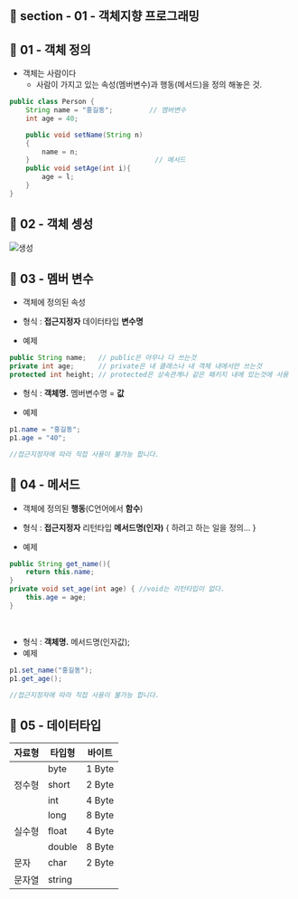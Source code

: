 ## 📝 section - 01 - 객체지향 프로그래밍

## 📍 01 - 객체 정의

* 객체는 사람이다
    * 사람이 가지고 있는 속성(멤버변수)과 행동(메서드)을 정의 해놓은 것.

```java
public class Person {
    String name = "홍길동";         // 멤버변수
    int age = 40;

    public void setName(String n)
    {
        name = n;
    }                               // 메서드
    public void setAge(int i){
        age = l;
    }
}

```

## 📍 02 - 객체 셍성

![생성](https://user-images.githubusercontent.com/93629804/179663675-fac961d0-5f0c-4ef3-a371-c41a1c6997e9.png)

## 📍 03 - 멤버 변수

* 객체에 정의된 속성
* 형식 : **접근지정자** 데이터타입 **변수명**


* 예제
```java
public String name;   // public은 아무나 다 쓰는것
private int age;      // private은 내 클래스나 내 객체 내에서만 쓰는것
protected int height; // protected은 상속관계나 같은 패키지 내에 있는것에 사용

```

* 형식 : **객체명.** 멤버변수명 = **값**


* 예제
```java
p1.name = "홍길동";
p1.age = "40"; 

//접근지정자에 따라 직접 사용이 불가능 합니다.
```

## 📍 04 - 메서드

* 객체에 정의된 **행동**(C언어에서 **함수**)
* 형식 : **접근지정자** 리턴타입 **메서드명(인자)** {
    하려고 하는 일을 정의...
    }


* 예제
```java
public String get_name(){
    return this.name;
}   
private void set_age(int age) { //void는 리턴타입이 없다.
    this.age = age;
}     

```

<br>

* 형식 : **객체명.** 메서드명(인자값);
* 예제
```java
p1.set_name("홍길동");
p1.get_age(); 

//접근지정자에 따라 직접 사용이 불가능 합니다.
```

## 📍 05 - 데이터타입

   |자료형|타입형|바이트|
   |----|----|-----|
   ||byte|1 Byte|
   |정수형|short|2 Byte|
   ||int|4 Byte|
   ||long|8 Byte|
   |실수형|float|4 Byte|
   ||double|8 Byte|
   |문자|char|2 Byte|
   |문자열|string||

